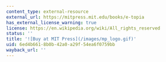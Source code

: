 ```yaml
---
content_type: external-resource
external_url: https://mitpress.mit.edu/books/e-topia
has_external_license_warning: true
license: https://en.wikipedia.org/wiki/All_rights_reserved
status: ''
title: '![Buy at MIT Press](/images/mp_logo.gif)'
uid: 6ed4b661-8b0b-42a0-a29f-54ea6f0759bb
wayback_url: ''
---
```

